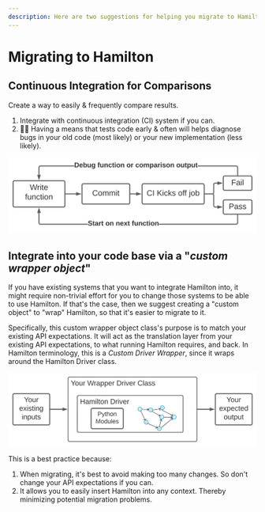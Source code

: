 ```yaml
---
description: Here are two suggestions for helping you migrate to Hamilton
---
```


# Migrating to Hamilton

## Continuous Integration for Comparisons

Create a way to easily & frequently compare results.

1. Integrate with continuous integration (CI) system if you can.
2. 🔎🐛  Having a means that tests code early & often will helps diagnose bugs in your old code (most likely) or your new implementation (less likely).

![Example CI process that we used at Stitch Fix for migrating to Hamilton](<../.gitbook/assets/Hamilton ApplyMeetup 2022 - migration CI (1).svg>)

## Integrate into your code base via a "_custom wrapper object_"

If you have existing systems that you want to integrate Hamilton into, it might require non-trivial effort for you to change those systems to be able to use Hamilton. If that's the case, then we suggest creating a "custom object" to "wrap" Hamilton, so that it's easier to migrate to it.

Specifically, this custom wrapper object class's purpose is to match your existing API expectations. It will act as the translation layer from your existing API expectations, to what running Hamilton requires, and back. In Hamilton terminology, this is a _Custom Driver Wrapper_, since it wraps around the Hamilton Driver class.

![The wrapper driver class helps ensure your existing API expectations are matched.](<../.gitbook/assets/Hamilton ApplyMeetup 2022 - wrapper.svg>)

This is a best practice because:

1. When migrating, it's best to avoid making too many changes. So don't change your API expectations if you can.
2. It allows you to easily insert Hamilton into any context. Thereby minimizing potential migration problems.
